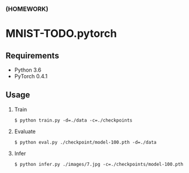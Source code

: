### (HOMEWORK)
# MNIST-TODO.pytorch


## Requirements

* Python 3.6
* PyTorch 0.4.1


## Usage

1. Train
    ```
    $ python train.py -d=./data -c=./checkpoints
    ```

1. Evaluate
    ```
    $ python eval.py ./checkpoint/model-100.pth -d=./data
    ```

1. Infer
    ```
    $ python infer.py ./images/7.jpg -c=./checkpoints/model-100.pth
    ```
